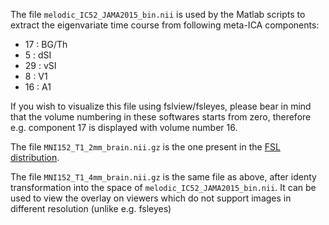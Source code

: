 
The file `melodic_IC52_JAMA2015_bin.nii` is used by the Matlab scripts
to extract the eigenvariate time course from following meta-ICA components:

- 17 	: BG/Th
- 5	: dSI
- 29	: vSI
-  8	: V1
- 16	: A1

If you wish to visualize this file using fslview/fsleyes, please bear in mind
that the volume numbering in these softwares starts from zero, therefore
e.g. component 17 is displayed with volume number 16.

The file `MNI152_T1_2mm_brain.nii.gz` is the one present in the
[FSL distribution](https://fsl.fmrib.ox.ac.uk/fsl/fslwiki).

The file `MNI152_T1_4mm_brain.nii.gz` is the same file as above, after identy transformation into the space of `melodic_IC52_JAMA2015_bin.nii`. It can be used to view the overlay on viewers which do not support images in different resolution (unlike e.g. fsleyes)
